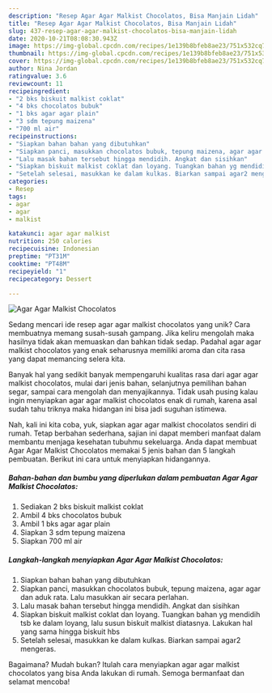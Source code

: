 ```yaml
---
description: "Resep Agar Agar Malkist Chocolatos, Bisa Manjain Lidah"
title: "Resep Agar Agar Malkist Chocolatos, Bisa Manjain Lidah"
slug: 437-resep-agar-agar-malkist-chocolatos-bisa-manjain-lidah
date: 2020-10-21T08:08:30.943Z
image: https://img-global.cpcdn.com/recipes/1e139b8bfeb8ae23/751x532cq70/agar-agar-malkist-chocolatos-foto-resep-utama.jpg
thumbnail: https://img-global.cpcdn.com/recipes/1e139b8bfeb8ae23/751x532cq70/agar-agar-malkist-chocolatos-foto-resep-utama.jpg
cover: https://img-global.cpcdn.com/recipes/1e139b8bfeb8ae23/751x532cq70/agar-agar-malkist-chocolatos-foto-resep-utama.jpg
author: Nina Jordan
ratingvalue: 3.6
reviewcount: 11
recipeingredient:
- "2 bks biskuit malkist coklat"
- "4 bks chocolatos bubuk"
- "1 bks agar agar plain"
- "3 sdm tepung maizena"
- "700 ml air"
recipeinstructions:
- "Siapkan bahan bahan yang dibutuhkan"
- "Siapkan panci, masukkan chocolatos bubuk, tepung maizena, agar agar dan aduk rata. Lalu masukkan air secara perlahan."
- "Lalu masak bahan tersebut hingga mendidih. Angkat dan sisihkan"
- "Siapkan biskuit malkist coklat dan loyang. Tuangkan bahan yg mendidih tsb ke dalam loyang, lalu susun biskuit malkist diatasnya. Lakukan hal yang sama hingga biskuit hbs"
- "Setelah selesai, masukkan ke dalam kulkas. Biarkan sampai agar2 mengeras."
categories:
- Resep
tags:
- agar
- agar
- malkist

katakunci: agar agar malkist 
nutrition: 250 calories
recipecuisine: Indonesian
preptime: "PT31M"
cooktime: "PT48M"
recipeyield: "1"
recipecategory: Dessert

---
```



![Agar Agar Malkist Chocolatos](https://img-global.cpcdn.com/recipes/1e139b8bfeb8ae23/751x532cq70/agar-agar-malkist-chocolatos-foto-resep-utama.jpg)

Sedang mencari ide resep agar agar malkist chocolatos yang unik? Cara membuatnya memang susah-susah gampang. Jika keliru mengolah maka hasilnya tidak akan memuaskan dan bahkan tidak sedap. Padahal agar agar malkist chocolatos yang enak seharusnya memiliki aroma dan cita rasa yang dapat memancing selera kita.

Banyak hal yang sedikit banyak mempengaruhi kualitas rasa dari agar agar malkist chocolatos, mulai dari jenis bahan, selanjutnya pemilihan bahan segar, sampai cara mengolah dan menyajikannya. Tidak usah pusing kalau ingin menyiapkan agar agar malkist chocolatos enak di rumah, karena asal sudah tahu triknya maka hidangan ini bisa jadi suguhan istimewa.




Nah, kali ini kita coba, yuk, siapkan agar agar malkist chocolatos sendiri di rumah. Tetap berbahan sederhana, sajian ini dapat memberi manfaat dalam membantu menjaga kesehatan tubuhmu sekeluarga. Anda dapat membuat Agar Agar Malkist Chocolatos memakai 5 jenis bahan dan 5 langkah pembuatan. Berikut ini cara untuk menyiapkan hidangannya.

<!--inarticleads1-->

##### Bahan-bahan dan bumbu yang diperlukan dalam pembuatan Agar Agar Malkist Chocolatos:

1. Sediakan 2 bks biskuit malkist coklat
1. Ambil 4 bks chocolatos bubuk
1. Ambil 1 bks agar agar plain
1. Siapkan 3 sdm tepung maizena
1. Siapkan 700 ml air




<!--inarticleads2-->

##### Langkah-langkah menyiapkan Agar Agar Malkist Chocolatos:

1. Siapkan bahan bahan yang dibutuhkan
1. Siapkan panci, masukkan chocolatos bubuk, tepung maizena, agar agar dan aduk rata. Lalu masukkan air secara perlahan.
1. Lalu masak bahan tersebut hingga mendidih. Angkat dan sisihkan
1. Siapkan biskuit malkist coklat dan loyang. Tuangkan bahan yg mendidih tsb ke dalam loyang, lalu susun biskuit malkist diatasnya. Lakukan hal yang sama hingga biskuit hbs
1. Setelah selesai, masukkan ke dalam kulkas. Biarkan sampai agar2 mengeras.




Bagaimana? Mudah bukan? Itulah cara menyiapkan agar agar malkist chocolatos yang bisa Anda lakukan di rumah. Semoga bermanfaat dan selamat mencoba!
